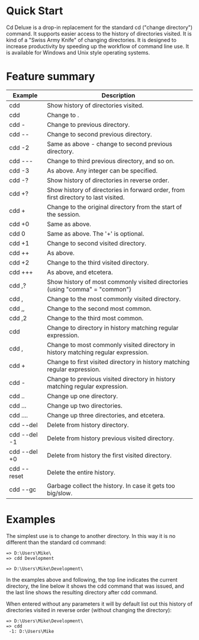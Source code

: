 # Quick Start

Cd Deluxe is a drop-in replacement for the standard cd ("change directory") command. It supports easier access to the history of directories visited. It is kind of a "Swiss Army Knife" of changing directories. It is designed to increase productivity by speeding up the workflow of command line use. It is available for Windows and Unix style operating systems.

# Feature summary

| Example | Description |
| --- | --- |
| cdd | Show history of directories visited. |
| cdd <directory> | Change to <directory>. |
| cdd - | Change to previous directory. |
| cdd -- | Change to second previous directory. |
| cdd -2 | Same as above - change to second previous directory. |
| cdd --- | Change to third previous directory, and so on. |
| cdd -3 | As above.  Any integer can be specified. |
| cdd -? | Show history of directories in reverse order. |
| cdd +? | Show history of directories in forward order, from first directory to last visited. |
| cdd + | Change to the original directory from the start of the session. |
| cdd +0 | Same as above. |
| cdd 0 | Same as above. The '+' is optional. |
| cdd +1 | Change to second visited directory. |
| cdd ++ | As above. |
| cdd +2 | Change to the third visited directory. |
| cdd +++ | As above, and etcetera. |
| cdd ,? | Show history of most commonly visited directories (using "comma" = "common") |
| cdd , | Change to the most commonly visited directory. |
| cdd ,, | Change to the second most common. |
| cdd ,2 | Change to the third most common. |
| cdd <regex> | Change to directory in history matching regular expression. |
| cdd , <regex> | Change to most commonly visited directory in history matching regular expression. |
| cdd + <regex> | Change to first visited directory in history matching regular expression. |
| cdd - <regex> | Change to previous visited directory in history matching regular expression. |
| cdd .. | Change up one directory. |
| cdd ... | Change up two directories. |
| cdd .... | Change up three directories, and etcetera. |
| cdd --del <directory> | Delete from history directory. |
| cdd --del -1 | Delete from history previous visited directory. |
| cdd --del +0 | Delete from history the first visited directory. |
| cdd --reset | Delete the entire history. |
| cdd --gc | Garbage collect the history.  In case it gets too big/slow. |

# Examples

The simplest use is to change to another directory. In this way it is no different than the standard cd command:

    => D:\Users\Mike\
    => cdd Development

    => D:\Users\Mike\Development\

In the examples above and following, the top line indicates the current directory, the line below it shows the cdd command that was issued, and the last line shows the resulting directory after cdd command.

When entered without any parameters it will by default list out this history of directories visited in reverse order (without changing the directory):

    => D:\Users\Mike\Development\
    => cdd
     -1: D:\Users\Mike

